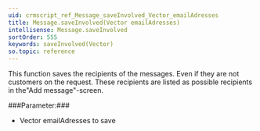 ```yaml
---
uid: crmscript_ref_Message_saveInvolved_Vector_emailAdresses
title: Message.saveInvolved(Vector emailAdresses)
intellisense: Message.saveInvolved
sortOrder: 555
keywords: saveInvolved(Vector)
so.topic: reference
---
```



This function saves the recipients of the messages. Even if they are not customers on the request. These recipients are listed as possible recipients in the"Add message"-screen.




###Parameter:###


 - Vector emailAdresses to save


